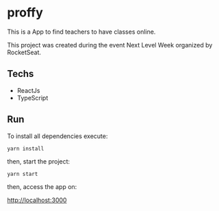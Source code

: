 # proffy
This is a App to find teachers to have classes online. 

This project was created during the event Next Level Week organized by RocketSeat.

## Techs
- ReactJs
- TypeScript

## Run
To install all dependencies execute: 
```
yarn install
```

then, start the project:
```
yarn start
```

then, access the app on:

[http://localhost:3000](http://localhost:3000)
